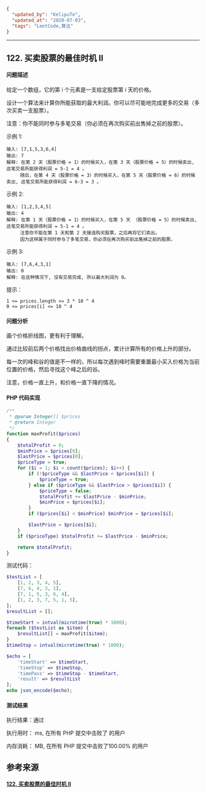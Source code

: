 ```json
{
  "updated_by": "KelipuTe",
  "updated_at": "2020-07-03",
  "tags": "LeetCode,算法"
}
```

---

## 122. 买卖股票的最佳时机 II

#### 问题描述

给定一个数组，它的第 i 个元素是一支给定股票第 i 天的价格。

设计一个算法来计算你所能获取的最大利润。你可以尽可能地完成更多的交易（多次买卖一支股票）。

注意：你不能同时参与多笔交易（你必须在再次购买前出售掉之前的股票）。

示例 1:

```
输入: [7,1,5,3,6,4]
输出: 7
解释: 在第 2 天（股票价格 = 1）的时候买入，在第 3 天（股票价格 = 5）的时候卖出, 这笔交易所能获得利润 = 5-1 = 4 。
     随后，在第 4 天（股票价格 = 3）的时候买入，在第 5 天（股票价格 = 6）的时候卖出, 这笔交易所能获得利润 = 6-3 = 3 。
```

示例 2:

```
输入: [1,2,3,4,5]
输出: 4
解释: 在第 1 天（股票价格 = 1）的时候买入，在第 5 天 （股票价格 = 5）的时候卖出, 这笔交易所能获得利润 = 5-1 = 4 。
     注意你不能在第 1 天和第 2 天接连购买股票，之后再将它们卖出。
     因为这样属于同时参与了多笔交易，你必须在再次购买前出售掉之前的股票。
```

示例 3:

```
输入: [7,6,4,3,1]
输出: 0
解释: 在这种情况下, 没有交易完成, 所以最大利润为 0。
```

提示：

    1 <= prices.length <= 3 * 10 ^ 4
    0 <= prices[i] <= 10 ^ 4

#### 问题分析

画个价格折线图，更有利于理解。

通过比较前后两个价格找出价格曲线的拐点，累计计算所有的价格上升的部分。

每一次的峰和谷的值是不一样的，所以每次遇到峰时需要重置最小买入价格为当前位置的价格，然后寻找这个峰之后的谷。

注意，价格一直上升，和价格一直下降的情况。

#### PHP 代码实现

```php
/**
 * @param Integer[] $prices
 * @return Integer
 */
function maxProfit($prices)
{
    $totalProfit = 0;
    $minPrice = $prices[0];
    $lastPrice = $prices[0];
    $priceType = true;
    for ($i = 1; $i < count($prices); $i++) {
        if (!$priceType && $lastPrice < $prices[$i]) {
            $priceType = true;
        } else if ($priceType && $lastPrice > $prices[$i]) {
            $priceType = false;
            $totalProfit += $lastPrice - $minPrice;
            $minPrice = $prices[$i];
        }
        if ($prices[$i] < $minPrice) $minPrice = $prices[$i];

        $lastPrice = $prices[$i];
    }
    if ($priceType) $totalProfit += $lastPrice - $minPrice;

    return $totalProfit;
}
```

测试代码：

```php
$testList = [
    [1, 2, 3, 4, 5],
    [7, 6, 4, 3, 1],
    [7, 1, 5, 3, 6, 4],
    [1, 2, 3, 7, 5, 1, 5],
];
$resultList = [];

$timeStart = intval(microtime(true) * 1000);
foreach ($testList as $item) {
    $resultList[] = maxProfit($item);
}
$timeStop = intval(microtime(true) * 1000);

$echo = [
    'timeStart' => $timeStart,
    'timeStop' => $timeStop,
    'timePass' => $timeStop - $timeStart,
    'result' => $resultList
];
echo json_encode($echo);
```

#### 测试结果

执行结果：通过

执行用时： ms, 在所有 PHP 提交中击败了 的用户

内存消耗： MB, 在所有 PHP 提交中击败了100.00% 的用户

## 参考来源

#### [122. 买卖股票的最佳时机 II](https://leetcode-cn.com/problems/best-time-to-buy-and-sell-stock-ii/)
